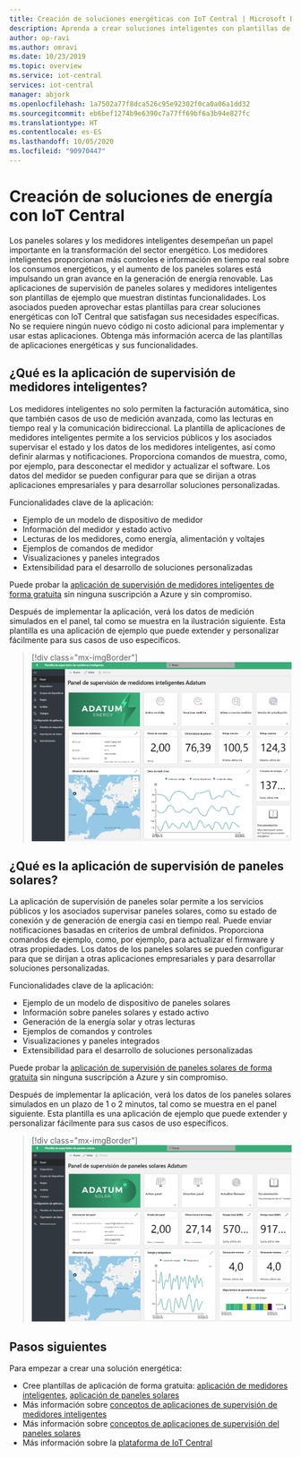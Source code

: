 ```yaml
---
title: Creación de soluciones energéticas con IoT Central | Microsoft Docs
description: Aprenda a crear soluciones inteligentes con plantillas de la aplicación de Azure IoT Central.
author: op-ravi
ms.author: omravi
ms.date: 10/23/2019
ms.topic: overview
ms.service: iot-central
services: iot-central
manager: abjork
ms.openlocfilehash: 1a7502a77f8dca526c95e92302f0ca0a06a1dd32
ms.sourcegitcommit: eb6bef1274b9e6390c7a77ff69bf6a3b94e827fc
ms.translationtype: HT
ms.contentlocale: es-ES
ms.lasthandoff: 10/05/2020
ms.locfileid: "90970447"
---
```

# <a name="build-energy-solutions-with-iot-central"></a>Creación de soluciones de energía con IoT Central 




Los paneles solares y los medidores inteligentes desempeñan un papel importante en la transformación del sector energético. Los medidores inteligentes proporcionan más controles e información en tiempo real sobre los consumos energéticos, y el aumento de los paneles solares está impulsando un gran avance en la generación de energía renovable. Las aplicaciones de supervisión de paneles solares y medidores inteligentes son plantillas de ejemplo que muestran distintas funcionalidades. Los asociados pueden aprovechar estas plantillas para crear soluciones energéticas con IoT Central que satisfagan sus necesidades específicas. No se requiere ningún nuevo código ni costo adicional para implementar y usar estas aplicaciones. Obtenga más información acerca de las plantillas de aplicaciones energéticas y sus funcionalidades.


## <a name="what-is-the-smart-meter-monitoring-application"></a>¿Qué es la aplicación de supervisión de medidores inteligentes?
 Los medidores inteligentes no solo permiten la facturación automática, sino que también casos de uso de medición avanzada, como las lecturas en tiempo real y la comunicación bidireccional. La plantilla de aplicaciones de medidores inteligentes permite a los servicios públicos y los asociados supervisar el estado y los datos de los medidores inteligentes, así como definir alarmas y notificaciones. Proporciona comandos de muestra, como, por ejemplo, para desconectar el medidor y actualizar el software. Los datos del medidor se pueden configurar para que se dirijan a otras aplicaciones empresariales y para desarrollar soluciones personalizadas. 

Funcionalidades clave de la aplicación: 

* Ejemplo de un modelo de dispositivo de medidor 
* Información del medidor y estado activo 
* Lecturas de los medidores, como energía, alimentación y voltajes
* Ejemplos de comandos de medidor 
* Visualizaciones y paneles integrados
* Extensibilidad para el desarrollo de soluciones personalizadas

Puede probar la [aplicación de supervisión de medidores inteligentes de forma gratuita](https://apps.azureiotcentral.com/build/new/smart-meter-monitoring) sin ninguna suscripción a Azure y sin compromiso.


Después de implementar la aplicación, verá los datos de medición simulados en el panel, tal como se muestra en la ilustración siguiente. Esta plantilla es una aplicación de ejemplo que puede extender y personalizar fácilmente para sus casos de uso específicos.

> [!div class="mx-imgBorder"]
> ![Panel de la aplicación de medidores inteligentes](media/overview-iot-central-energy/smart-meter-app-dashboard.png)


## <a name="what-is-the-solar-panel-monitoring-application"></a>¿Qué es la aplicación de supervisión de paneles solares?
La aplicación de supervisión de paneles solar permite a los servicios públicos y los asociados supervisar paneles solares, como su estado de conexión y de generación de energía casi en tiempo real. Puede enviar notificaciones basadas en criterios de umbral definidos. Proporciona comandos de ejemplo, como, por ejemplo, para actualizar el firmware y otras propiedades. Los datos de los paneles solares se pueden configurar para que se dirijan a otras aplicaciones empresariales y para desarrollar soluciones personalizadas. 

Funcionalidades clave de la aplicación: 

* Ejemplo de un modelo de dispositivo de paneles solares 
* Información sobre paneles solares y estado activo
* Generación de la energía solar y otras lecturas
* Ejemplos de comandos y controles
* Visualizaciones y paneles integrados
* Extensibilidad para el desarrollo de soluciones personalizadas

Puede probar la [aplicación de supervisión de paneles solares de forma gratuita](https://apps.azureiotcentral.com/build/new/solar-panel-monitoring) sin ninguna suscripción a Azure y sin compromiso.

Después de implementar la aplicación, verá los datos de los paneles solares simulados en un plazo de 1 o 2 minutos, tal como se muestra en el panel siguiente. Esta plantilla es una aplicación de ejemplo que puede extender y personalizar fácilmente para sus casos de uso específicos. 

> [!div class="mx-imgBorder"]
> ![Panel de la aplicación de paneles solares](media/overview-iot-central-energy/solar-panel-app-dashboard.png)

## <a name="next-steps"></a>Pasos siguientes
Para empezar a crear una solución energética:
* Cree plantillas de aplicación de forma gratuita: [aplicación de medidores inteligentes](https://apps.azureiotcentral.com/build/new/smart-meter-monitoring), [aplicación de paneles solares](https://apps.azureiotcentral.com/build/new/solar-panel-monitoring)
* Más información sobre [conceptos de aplicaciones de supervisión de medidores inteligentes](https://docs.microsoft.com/azure/iot-central/energy/concept-iot-central-smart-meter-app)
* Más información sobre [conceptos de aplicaciones de supervisión del paneles solares](https://docs.microsoft.com/azure/iot-central/energy/concept-iot-central-solar-panel-app)
* Más información sobre la [plataforma de IoT Central](https://docs.microsoft.com/azure/iot-central/)
